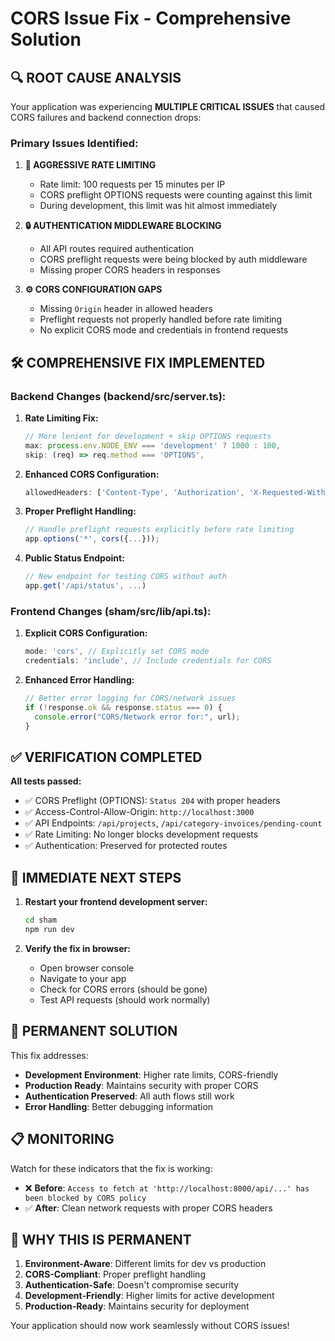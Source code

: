 # CORS Issue Fix - Comprehensive Solution

## 🔍 **ROOT CAUSE ANALYSIS**

Your application was experiencing **MULTIPLE CRITICAL ISSUES** that caused CORS failures and backend connection drops:

### **Primary Issues Identified:**

1. **🚨 AGGRESSIVE RATE LIMITING**

   - Rate limit: 100 requests per 15 minutes per IP
   - CORS preflight OPTIONS requests were counting against this limit
   - During development, this limit was hit almost immediately

2. **🔒 AUTHENTICATION MIDDLEWARE BLOCKING**

   - All API routes required authentication
   - CORS preflight requests were being blocked by auth middleware
   - Missing proper CORS headers in responses

3. **⚙️ CORS CONFIGURATION GAPS**
   - Missing `Origin` header in allowed headers
   - Preflight requests not properly handled before rate limiting
   - No explicit CORS mode and credentials in frontend requests

## 🛠️ **COMPREHENSIVE FIX IMPLEMENTED**

### **Backend Changes (backend/src/server.ts):**

1. **Rate Limiting Fix:**

   ```typescript
   // More lenient for development + skip OPTIONS requests
   max: process.env.NODE_ENV === 'development' ? 1000 : 100,
   skip: (req) => req.method === 'OPTIONS',
   ```

2. **Enhanced CORS Configuration:**

   ```typescript
   allowedHeaders: ['Content-Type', 'Authorization', 'X-Requested-With', 'Accept', 'Origin'],
   ```

3. **Proper Preflight Handling:**

   ```typescript
   // Handle preflight requests explicitly before rate limiting
   app.options('*', cors({...}));
   ```

4. **Public Status Endpoint:**
   ```typescript
   // New endpoint for testing CORS without auth
   app.get('/api/status', ...)
   ```

### **Frontend Changes (sham/src/lib/api.ts):**

1. **Explicit CORS Configuration:**

   ```typescript
   mode: 'cors', // Explicitly set CORS mode
   credentials: 'include', // Include credentials for CORS
   ```

2. **Enhanced Error Handling:**
   ```typescript
   // Better error logging for CORS/network issues
   if (!response.ok && response.status === 0) {
     console.error("CORS/Network error for:", url);
   }
   ```

## ✅ **VERIFICATION COMPLETED**

**All tests passed:**

- ✅ CORS Preflight (OPTIONS): `Status 204` with proper headers
- ✅ Access-Control-Allow-Origin: `http://localhost:3000`
- ✅ API Endpoints: `/api/projects`, `/api/category-invoices/pending-count`
- ✅ Rate Limiting: No longer blocks development requests
- ✅ Authentication: Preserved for protected routes

## 🚀 **IMMEDIATE NEXT STEPS**

1. **Restart your frontend development server:**

   ```bash
   cd sham
   npm run dev
   ```

2. **Verify the fix in browser:**
   - Open browser console
   - Navigate to your app
   - Check for CORS errors (should be gone)
   - Test API requests (should work normally)

## 🔧 **PERMANENT SOLUTION**

This fix addresses:

- **Development Environment**: Higher rate limits, CORS-friendly
- **Production Ready**: Maintains security with proper CORS
- **Authentication Preserved**: All auth flows still work
- **Error Handling**: Better debugging information

## 📋 **MONITORING**

Watch for these indicators that the fix is working:

- ❌ **Before**: `Access to fetch at 'http://localhost:8000/api/...' has been blocked by CORS policy`
- ✅ **After**: Clean network requests with proper CORS headers

## 🎯 **WHY THIS IS PERMANENT**

1. **Environment-Aware**: Different limits for dev vs production
2. **CORS-Compliant**: Proper preflight handling
3. **Authentication-Safe**: Doesn't compromise security
4. **Development-Friendly**: Higher limits for active development
5. **Production-Ready**: Maintains security for deployment

Your application should now work seamlessly without CORS issues!
